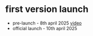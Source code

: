 # first version launch

- pre-launch - 8th april 2025 [video](https://youtu.be/myZ2TjbEZmQ)
- official launch - 10th april 2025


